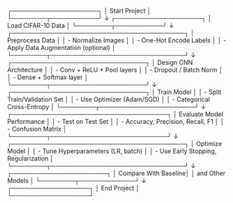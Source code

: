 ┌────────────────────┐
│   Start Project    │
└────────┬───────────┘
         ↓
┌────────────────────┐
│ Load CIFAR-10 Data │
└────────┬───────────┘
         ↓
┌────────────────────────────────────────┐
│ Preprocess Data                        │
│ - Normalize Images                     │
│ - One-Hot Encode Labels                │
│ - Apply Data Augmentation (optional)  │
└────────┬───────────────────────────────┘
         ↓
┌───────────────────────────────┐
│ Design CNN Architecture       │
│ - Conv + ReLU + Pool layers   │
│ - Dropout / Batch Norm        │
│ - Dense + Softmax layer       │
└────────┬──────────────────────┘
         ↓
┌───────────────────────────────┐
│ Train Model                   │
│ - Split Train/Validation Set │
│ - Use Optimizer (Adam/SGD)   │
│ - Categorical Cross-Entropy  │
└────────┬──────────────────────┘
         ↓
┌────────────────────────────────────┐
│ Evaluate Model Performance         │
│ - Test on Test Set                 │
│ - Accuracy, Precision, Recall, F1 │
│ - Confusion Matrix                │
└────────┬───────────────────────────┘
         ↓
┌────────────────────────────────────────┐
│ Optimize Model                         │
│ - Tune Hyperparameters (LR, batch)     │
│ - Use Early Stopping, Regularization   │
└────────┬───────────────────────────────┘
         ↓
┌──────────────────────┐
│ Compare With Baseline│
│ and Other Models     │
└────────┬─────────────┘
         ↓
┌──────────────────┐
│   End Project    │
└──────────────────┘
